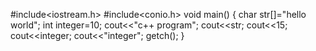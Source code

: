 #include<iostream.h>
#include<conio.h>
void main()
{
char str[]="hello world";
int integer=10;
cout<<"c++ program";
cout<<str;
cout<<15;
cout<<integer;
cout<<"integer";
getch();
}
